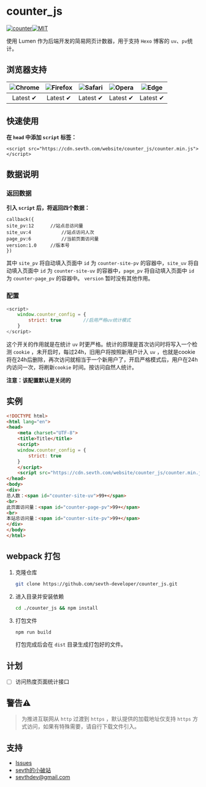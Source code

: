 # counter_js

[![counter](https://img.sevth.com/website/2020/04/13/7d210d6eb2b90890ae3795967d57cb59.svg)](https://circleci.com/gh/sevth-developer/counter_js)[![MIT](https://cdn.sevth.com/website/2020/04/13/3a2757504750cc2bf8a72b9db7bf029f.svg)](https://github.com/sevth-developer/counter_js)



使用 Lumen 作为后端开发的简易网页计数器，用于支持 `Hexo` 博客的 `uv`、`pv`统计。



## 浏览器支持



| ![Chrome](https://img.sevth.com/website/2020/04/13/afb9fb228a33ef1d32046c58e0514c84.png) | ![Firefox](https://img.sevth.com/website/2020/04/13/8514567e43b648e652cf9920105fba1e.png) | ![Safari](https://img.sevth.com/website/2020/04/13/f3fca4e5ed1f1d30c3f937da02d4103e.png) | ![Opera](https://img.sevth.com/website/2020/04/13/dc9fed3161a20ad4bd04f6de52e6bf5e.png) | ![Edge](https://img.sevth.com/website/2020/04/13/fb222f7bea11564f30705e8f756910a4.png) |
| :----------------------------------------------------------: | :----------------------------------------------------------: | :----------------------------------------------------------: | :----------------------------------------------------------: | :----------------------------------------------------------: |
|                           Latest ✔                           |                           Latest ✔                           |                           Latest ✔                           |                           Latest ✔                           |                           Latest ✔                           |



## 快速使用

**在 `head` 中添加 `script` 标签：**

```javas
<script src="https://cdn.sevth.com/website/counter_js/counter.min.js"></script> 
```

## 数据说明

### 返回数据

**引入 `script` 后，将返回四个数据：**

```
callback({
site_pv:12		//站点总访问量
site_uv:4			//站点访问人次
page_pv:6			//当前页面访问量
version:1.0		//版本号
})
```

其中 `site_pv` 将自动填入页面中 `id` 为 `counter-site-pv` 的容器中，`site_uv` 将自动填入页面中 `id` 为 `counter-site-uv` 的容器中，`page_pv` 将自动填入页面中 `id` 为 `counter-page_pv` 的容器中。 `version` 暂时没有其他作用。

### 配置

```javascript
<script>
    window.counter_config = {
    	strict: true		//启用严格uv统计模式
    }
</script>
```

这个开关的作用就是在统计 `uv` 时更严格。统计的原理是首次访问时将写入一个检测 `cookie` ，未开启时，每过24h，旧用户将按照新用户计入 `uv` ，也就是cookie将在24h后删除，再次访问就相当于一个新用户了，开启严格模式后，用户在24h内访问一次，将刷新`cookie` 时间。按访问自然人统计。

**注意：该配置默认是关闭的**

## 实例

```html
<!DOCTYPE html>
<html lang="en">
<head>
    <meta charset="UTF-8">
    <title>Title</title>
    <script>
    window.counter_config = {
    	strict: true
    }
    </script>
    <script src="https://cdn.sevth.com/website/counter_js/counter.min.js"></script>
</head>
<body>
<div>
总人数：<span id="counter-site-uv">99+</span>
<br>
此页面访问量：<span id="counter-page-pv">99+</span>
<br>
本站总访问量：<span id="counter-site-pv">99+</span>
</div>
</body>
</html>
```

## 

## 

## webpack 打包

1. 克隆仓库

   ```bash
   git clone https://github.com/sevth-developer/counter_js.git
   ```

2. 进入目录并安装依赖

   ```bash
   cd ./counter_js && npm install
   ```

3. 打包文件

   ```bash
   npm run build
   ```

   打包完成后会在 `dist` 目录生成打包好的文件。

## 计划

- [ ] 访问热度页面统计接口

## 警告⚠️

> 为推进互联网从 `http` 过渡到 `https` ，默认提供的加载地址仅支持 `https` 方式访问，如果有特殊需要，请自行下载文件引入。

## 支持

- [Issues](https://github.com/sevth-developer/counter_js/issues)
- [sevth的小破站](https://sevth.com)
- [sevthdev@gmail.com](mailto:sevthdev@gmail.com)